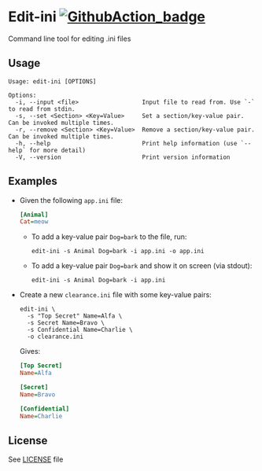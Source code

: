 # Edit-ini [![GithubAction_badge]][GithubAction_link]

Command line tool for editing .ini files

[GithubAction_badge]: https://github.com/Chocobo1/edit-ini/workflows/CI/badge.svg
[GithubAction_link]: https://github.com/Chocobo1/edit-ini/actions

## Usage
```
Usage: edit-ini [OPTIONS]

Options:
  -i, --input <file>                  Input file to read from. Use `-` to read from stdin.
  -s, --set <Section> <Key=Value>     Set a section/key-value pair. Can be invoked multiple times.
  -r, --remove <Section> <Key=Value>  Remove a section/key-value pair. Can be invoked multiple times.
  -h, --help                          Print help information (use `--help` for more detail)
  -V, --version                       Print version information
```

## Examples

* Given the following `app.ini` file:
  ```ini
  [Animal]
  Cat=meow
  ```

  * To add a key-value pair `Dog=bark` to the file, run:
    ```shell
    edit-ini -s Animal Dog=bark -i app.ini -o app.ini
    ```

  * To add a key-value pair `Dog=bark` and show it on screen (via stdout):
    ```shell
    edit-ini -s Animal Dog=bark -i app.ini
    ```

* Create a new `clearance.ini` file with some key-value pairs:
  ```shell
  edit-ini \
    -s "Top Secret" Name=Alfa \
    -s Secret Name=Bravo \
    -s Confidential Name=Charlie \
    -o clearance.ini
  ```
  Gives:
  ```ini
  [Top Secret]
  Name=Alfa

  [Secret]
  Name=Bravo

  [Confidential]
  Name=Charlie
  ```

## License
See [LICENSE](./LICENSE) file
